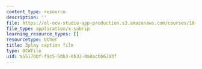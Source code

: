 ```yaml
---
content_type: resource
description: ''
file: https://ol-ocw-studio-app-production.s3.amazonaws.com/courses/18-03sc-differential-equations-fall-2011/a5517bbff9c55bb38b338a8acbb6203f_9KbpbBMThTE.vtt
file_type: application/x-subrip
learning_resource_types: []
resourcetype: Other
title: 3play caption file
type: OCWFile
uid: a5517bbf-f9c5-5bb3-8b33-8a8acbb6203f
---
```

